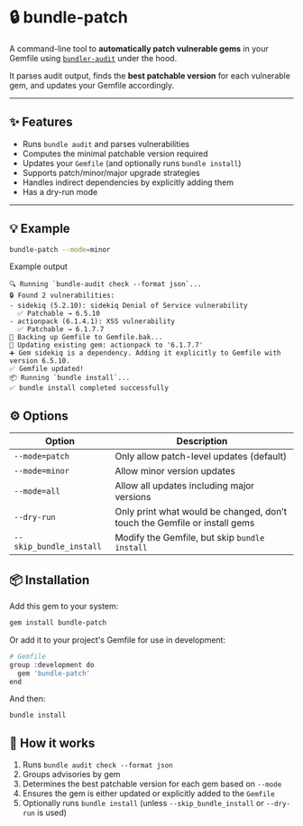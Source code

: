 # 🔒 bundle-patch

A command-line tool to **automatically patch vulnerable gems** in your Gemfile using [`bundler-audit`](https://github.com/rubysec/bundler-audit) under the hood.

It parses audit output, finds the **best patchable version** for each vulnerable gem, and updates your Gemfile accordingly.

---

## ✨ Features

- Runs `bundle audit` and parses vulnerabilities
- Computes the minimal patchable version required
- Updates your `Gemfile` (and optionally runs `bundle install`)
- Supports patch/minor/major upgrade strategies
- Handles indirect dependencies by explicitly adding them
- Has a dry-run mode

---

## 💡 Example

```bash
bundle-patch --mode=minor
```

Example output

```
🔍 Running `bundle-audit check --format json`...
🔒 Found 2 vulnerabilities:
- sidekiq (5.2.10): sidekiq Denial of Service vulnerability
  ✅ Patchable → 6.5.10
- actionpack (6.1.4.1): XSS vulnerability
  ✅ Patchable → 6.1.7.7
📝 Backing up Gemfile to Gemfile.bak...
🔧 Updating existing gem: actionpack to '6.1.7.7'
➕ Gem sidekiq is a dependency. Adding it explicitly to Gemfile with version 6.5.10.
✅ Gemfile updated!
📦 Running `bundle install`...
✅ bundle install completed successfully
```

## ⚙️ Options

| Option                  | Description                                                               |
| ----------------------- | ------------------------------------------------------------------------- |
| `--mode=patch`          | Only allow patch-level updates (default)                                  |
| `--mode=minor`          | Allow minor version updates                                               |
| `--mode=all`            | Allow all updates including major versions                                |
| `--dry-run`             | Only print what would be changed, don’t touch the Gemfile or install gems |
| `--skip_bundle_install` | Modify the Gemfile, but skip `bundle install`                             |

## 📦 Installation

Add this gem to your system:

```bash
gem install bundle-patch
```

Or add it to your project's Gemfile for use in development:

```bash
# Gemfile
group :development do
  gem 'bundle-patch'
end
```

And then:

```
bundle install
```

## 🧼 How it works

1. Runs `bundle audit check --format json`
2. Groups advisories by gem
3. Determines the best patchable version for each gem based on `--mode`
4. Ensures the gem is either updated or explicitly added to the `Gemfile`
5. Optionally runs `bundle install` (unless `--skip_bundle_install` or `--dry-run` is used)
